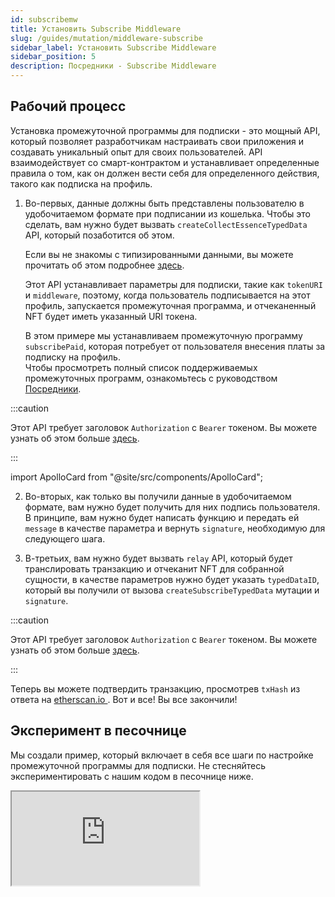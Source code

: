 ```yaml
---
id: subscribemw
title: Установить Subscribe Middleware
slug: /guides/mutation/middleware-subscribe
sidebar_label: Установить Subscribe Middleware
sidebar_position: 5
description: Посредники - Subscribe Middleware
---
```


## Рабочий процесс

Установка промежуточной программы для подписки - это мощный API, который позволяет разработчикам настраивать свои приложения и создавать уникальный опыт для своих пользователей. API взаимодействует со смарт-контрактом и устанавливает определенные правила о том, как он должен вести себя для определенного действия, такого как подписка на профиль.

1. Во-первых, данные должны быть представлены пользователю в удобочитаемом формате при подписании из кошелька. Чтобы это сделать, вам нужно будет вызвать `createCollectEssenceTypedData` API, который позаботится об этом.

    Если вы не знакомы с типизированными данными, вы можете прочитать об этом подробнее [здесь](https://eips.ethereum.org/EIPS/eip-712).

    Этот API устанавливает параметры для подписки, такие как `tokenURI` и `middleware`, поэтому, когда пользователь подписывается на этот профиль, запускается промежуточная программа, и отчеканенный NFT будет иметь указанный URI токена.

    В этом примере мы устанавливаем промежуточную программу `subscribePaid`, которая потребует от пользователя внесения платы за подписку на профиль.<br/>
    Чтобы просмотреть полный список поддерживаемых промежуточных программ, ознакомьтесь с руководством [Посредники](/concepts/middleware).

:::caution

Этот API требует заголовок `Authorization` с `Bearer` токеном. Вы можете узнать об этом больше  [здесь](/guides/authentication/user-login).

:::

import ApolloCard from "@site/src/components/ApolloCard";

<ApolloCard queryName="createSetSubscribeDataTypedData" />

2. Во-вторых, как только вы получили данные в удобочитаемом формате, вам нужно будет получить для них подпись пользователя. В принципе, вам нужно будет написать функцию и передать ей `message` в качестве параметра и вернуть `signature`, необходимую для следующего шага.

3. В-третьих, вам нужно будет вызвать `relay` API, который будет транслировать транзакцию и отчеканит NFT для собранной сущности, в качестве параметров нужно будет указать `typedDataID`, который вы получили от вызова `createSubscribeTypedData` мутации и `signature`.

:::caution

Этот API требует заголовок `Authorization` с `Bearer` токеном. Вы можете узнать об этом больше  [здесь](/guides/authentication/user-login).

:::

<ApolloCard queryName="relay" />

Теперь вы можете подтвердить транзакцию, просмотрев `txHash` из ответа на [etherscan.io ](http://etherscan.io). Вот и все! Вы все закончили!

## Эксперимент в песочнице

Мы создали пример, который включает в себя все шаги по настройке промежуточной программы для подписки. Не стесняйтесь экспериментировать с нашим кодом в песочнице ниже.

<iframe src="https://codesandbox.io/embed/set-middleware-subscribe-bc24yk?codemirror=1&fontsize=14&hidenavigation=0&theme=dark&runonclick=1&view=split&module=/src/App.tsx"
     title="set-middleware-subscribe"
    allow="accelerometer; ambient-light-sensor; camera; encrypted-media; geolocation; gyroscope; hid; microphone; midi; payment; usb; vr; xr-spatial-tracking"
    sandbox="allow-forms allow-modals allow-popups allow-presentation allow-same-origin allow-scripts"
></iframe>
